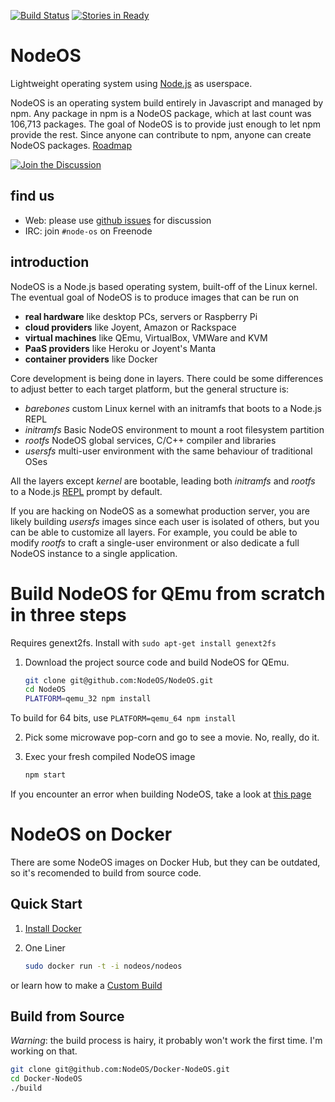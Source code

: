 [![Build Status](https://travis-ci.org/NodeOS/NodeOS.svg?branch=master)](https://travis-ci.org/NodeOS/NodeOS)
[![Stories in Ready](https://badge.waffle.io/NodeOS/NodeOS.png?label=ready&title=Ready)](https://waffle.io/NodeOS/NodeOS)
# NodeOS

Lightweight operating system using [Node.js](http://nodejs.org) as userspace.

NodeOS is an operating system build entirely in Javascript and managed by npm. Any package in npm is a NodeOS package, which at last count was 106,713 packages. The goal of NodeOS is to provide just enough to let npm provide the rest. Since anyone can contribute to npm, anyone can create NodeOS packages.
[Roadmap](https://github.com/NodeOS/NodeOS/issues/37)

[![Join the Discussion](http://i.imgur.com/hUjSLXt.png)](https://github.com/NodeOS/NodeOS/issues)

## find us

- Web: please use [github issues](https://github.com/NodeOS/NodeOS/issues) for discussion
- IRC: join `#node-os` on Freenode

## introduction

NodeOS is a Node.js based operating system, built-off of the Linux kernel.
The eventual goal of NodeOS is to produce images that can be run on

- **real hardware** like desktop PCs, servers or Raspberry Pi
- **cloud providers** like Joyent, Amazon or Rackspace
- **virtual machines** like QEmu, VirtualBox, VMWare and KVM
- **PaaS providers** like Heroku or Joyent's Manta
- **container providers** like Docker

Core development is being done in layers. There could be some differences to
adjust better to each target platform, but the general structure is:

- *barebones* custom Linux kernel with an initramfs that boots to a Node.js REPL
- *initramfs* Basic NodeOS environment to mount a root filesystem partition
- *rootfs*    NodeOS global services, C/C++ compiler and libraries
- *usersfs*   multi-user environment with the same behaviour of traditional OSes

All the layers except *kernel* are bootable, leading both *initramfs* and
*rootfs* to a Node.js [REPL](http://nodejs.org/api/repl.html) prompt by default.

If you are hacking on NodeOS as a somewhat production server, you are likely
building *usersfs* images since each user is isolated of others, but you can be
able to customize all layers. For example, you could be able to modify *rootfs*
to craft a single-user environment or also dedicate a full NodeOS instance to a
single application.


# Build NodeOS for QEmu from scratch in three steps

Requires genext2fs. Install with `sudo apt-get install genext2fs`

1. Download the project source code and build NodeOS for QEmu.

    ```bash
    git clone git@github.com:NodeOS/NodeOS.git
    cd NodeOS
    PLATFORM=qemu_32 npm install
    ```
To build for 64 bits, use `PLATFORM=qemu_64 npm install`

2. Pick some microwave pop-corn and go to see a movie. No, really, do it.
3. Exec your fresh compiled NodeOS image

    ```bash
    npm start
    ```
    
If you encounter an error when building NodeOS, take a look at [this page](https://github.com/NodeOS/NodeOS/wiki/Fixing-NodeOS-Build-Errors)

# NodeOS on Docker

There are some NodeOS images on Docker Hub, but they can be outdated, so it's
recomended to build from source code.

## Quick Start

1. [Install Docker](http://docs.docker.io/en/latest/installation/)
2. One Liner

    ```bash
    sudo docker run -t -i nodeos/nodeos
    ```

or learn how to make a [Custom Build](http://node-os.com/blog/get-involved/)

## Build from Source

*Warning*: the build process is hairy, it probably won't work the first time.
I'm working on that.

```bash
git clone git@github.com:NodeOS/Docker-NodeOS.git
cd Docker-NodeOS
./build
```

